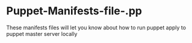 # Puppet-Manifests-file-.pp
These manifests files will let you know about how to run puppet apply to puppet master server locally
